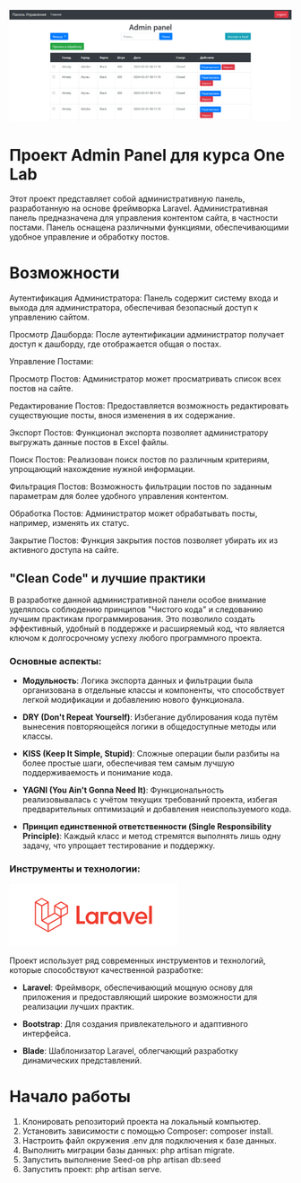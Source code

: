 ![img_1.png](public/img_1.png)

# Проект Admin Panel для курса One Lab
Этот проект представляет собой административную панель, разработанную на основе фреймворка Laravel. Административная панель предназначена для управления контентом сайта, в частности постами. Панель оснащена различными функциями, обеспечивающими удобное управление и обработку постов.


# Возможности
Аутентификация Администратора: Панель содержит систему входа и выхода для администратора, обеспечивая безопасный доступ к управлению сайтом.

Просмотр Дашборда: После аутентификации администратор получает доступ к дашборду, где отображается общая о постах.

Управление Постами:

Просмотр Постов: Администратор может просматривать список всех постов на сайте.

Редактирование Постов: Предоставляется возможность редактировать существующие посты, внося изменения в их содержание.

Экспорт Постов: Функционал экспорта позволяет администратору выгружать данные постов в Excel файлы.

Поиск Постов: Реализован поиск постов по различным критериям, упрощающий нахождение нужной информации.

Фильтрация Постов: Возможность фильтрации постов по заданным параметрам для более удобного управления контентом.

Обработка Постов: Администратор может обрабатывать посты, например, изменять их статус.

Закрытие Постов: Функция закрытия постов позволяет убирать их из активного доступа на сайте.


## "Clean Code" и лучшие практики

В разработке данной административной панели особое внимание уделялось соблюдению принципов "Чистого кода" и следованию лучшим практикам программирования. Это позволило создать эффективный, удобный в поддержке и расширяемый код, что является ключом к долгосрочному успеху любого программного проекта.


### Основные аспекты:

- **Модульность**: Логика экспорта данных и фильтрации была организована в отдельные классы и компоненты, что способствует легкой модификации и добавлению нового функционала.

- **DRY (Don't Repeat Yourself)**: Избегание дублирования кода путём вынесения повторяющейся логики в общедоступные методы или классы.

- **KISS (Keep It Simple, Stupid)**: Сложные операции были разбиты на более простые шаги, обеспечивая тем самым лучшую поддерживаемость и понимание кода.

- **YAGNI (You Ain't Gonna Need It)**: Функциональность реализовывалась с учётом текущих требований проекта, избегая предварительных оптимизаций и добавления неиспользуемого кода.

- **Принцип единственной ответственности (Single Responsibility Principle)**: Каждый класс и метод стремятся выполнять лишь одну задачу, что упрощает тестирование и поддержку.


### Инструменты и технологии:
![img.png](public/img.png)

Проект использует ряд современных инструментов и технологий, которые способствуют качественной разработке:

- **Laravel**: Фреймворк, обеспечивающий мощную основу для приложения и предоставляющий широкие возможности для реализации лучших практик.

- **Bootstrap**: Для создания привлекательного и адаптивного интерфейса.

- **Blade**: Шаблонизатор Laravel, облегчающий разработку динамических представлений.


# Начало работы

1. Клонировать репозиторий проекта на локальный компьютер.
2. Установить зависимости с помощью Composer: composer install.
3. Настроить файл окружения .env для подключения к базе данных.
4. Выполнить миграции базы данных: php artisan migrate.
5. Запустить выполнение Seed-ов php artisan db:seed
6. Запустить проект: php artisan serve.

